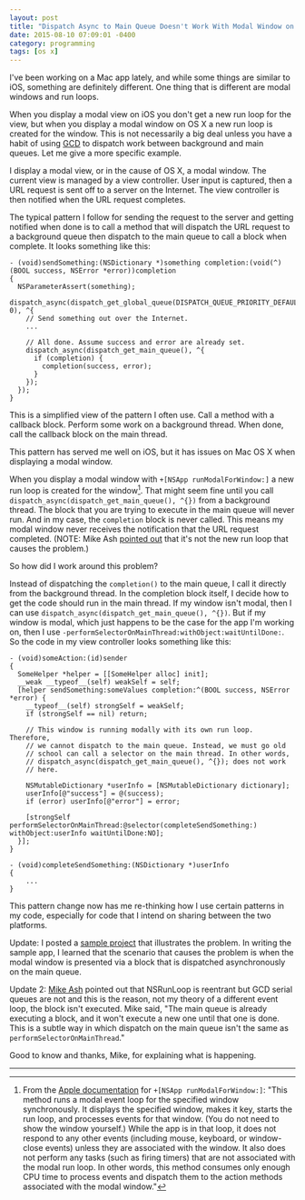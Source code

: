 ```yaml
---
layout: post
title: "Dispatch Async to Main Queue Doesn't Work With Modal Window on Mac OS X"
date: 2015-08-10 07:09:01 -0400
category: programming
tags: [os x]
---
```

I've been working on a Mac app lately, and while some things are similar to iOS, something are definitely different. One thing that is different are modal windows and run loops. 

When you display a modal view on iOS you don't get a new run loop for the view, but when you display a modal window on OS X a new run loop is created for the window. This is not necessarily a big deal unless you have a habit of using [GCD][gcd] to dispatch work between background and main queues. Let me give a more specific example.

I display a modal view, or in the cause of OS X, a modal window. The current view is managed by a view controller. User input is captured, then a URL request is sent off to a server on the Internet. The view controller is then notified when the URL request completes. 

The typical pattern I follow for sending the request to the server and getting notified when done is to call a method that will dispatch the URL request to a background queue then dispatch to the main queue to call a block when complete. It looks something like this:

    - (void)sendSomething:(NSDictionary *)something completion:(void(^)(BOOL success, NSError *error))completion
    {
      NSParameterAssert(something);
      dispatch_async(dispatch_get_global_queue(DISPATCH_QUEUE_PRIORITY_DEFAULT, 0), ^{
        // Send something out over the Internet.
        ...

        // All done. Assume success and error are already set.
        dispatch_async(dispatch_get_main_queue(), ^{
          if (completion) {
            completion(success, error);
          }
        });
      });
    }

This is a simplified view of the pattern I often use. Call a method with a callback block. Perform some work on a background thread. When done, call the callback block on the main thread. 

This pattern has served me well on iOS, but it has issues on Mac OS X when displaying a modal window.

When you display a modal window with `+[NSApp runModalForWindow:]` a new run loop is created for the window[^1]. That might seem fine until you call `dispatch_async(dispatch_get_main_queue(), ^{})` from a background thread. The block that you are trying to execute in the main queue will never run. And in my case, the `completion` block is never called. This means my modal window never receives the notification that the URL request completed. (NOTE: Mike Ash [pointed out](#update2) that it's not the new run loop that causes the problem.)

So how did I work around this problem?

Instead of dispatching the `completion()` to the main queue, I call it directly from the background thread. In the completion block itself, I decide how to get the code should run in the main thread. If my window isn't modal, then I can use `dispatch_async(dispatch_get_main_queue(), ^{})`. But if my window is modal, which just happens to be the case for the app I'm working on, then I use `-performSelectorOnMainThread:withObject:waitUntilDone:`. So the code in my view controller looks something like this:

    - (void)someAction:(id)sender
    {
      SomeHelper *helper = [[SomeHelper alloc] init];
      __weak __typeof__(self) weakSelf = self;
      [helper sendSomething:someValues completion:^(BOOL success, NSError *error) {
        __typeof__(self) strongSelf = weakSelf;
        if (strongSelf == nil) return;
        
        // This window is running modally with its own run loop. Therefore,
        // we cannot dispatch to the main queue. Instead, we must go old
        // school can call a selector on the main thread. In other words,
        // dispatch_async(dispatch_get_main_queue(), ^{}); does not work
        // here.
        
        NSMutableDictionary *userInfo = [NSMutableDictionary dictionary];
        userInfo[@"success"] = @(success);
        if (error) userInfo[@"error"] = error;
        
        [strongSelf performSelectorOnMainThread:@selector(completeSendSomething:) withObject:userInfo waitUntilDone:NO];
      }];
    }

    - (void)completeSendSomething:(NSDictionary *)userInfo
    {
        ...
    }

This pattern change now has me re-thinking how I use certain patterns in my code, especially for code that I intend on sharing between the two platforms.

Update: I posted a [sample project][2] that illustrates the problem. In writing the sample app, I learned that the scenario that causes the problem is when the modal window is presented via a block that is dispatched asynchronously on the main queue.

<a name="update2"></a>Update 2: [Mike Ash][mikeash] pointed out that NSRunLoop is reentrant but GCD serial queues are not and this is the reason, not my theory of a different event loop, the block isn't executed. Mike said, "The main queue is already executing a block, and it won't execute a new one until that one is done. This is a subtle way in which dispatch on the main queue isn't the same as `performSelectorOnMainThread`."

Good to know and thanks, Mike, for explaining what is happening.

---

[^1]: From the [Apple documentation][github] for `+[NSApp runModalForWindow:]`: "This method runs a modal event loop for the specified window synchronously. It displays the specified window, makes it key, starts the run loop, and processes events for that window. (You do not need to show the window yourself.) While the app is in that loop, it does not respond to any other events (including mouse, keyboard, or window-close events) unless they are associated with the window. It also does not perform any tasks (such as firing timers) that are not associated with the modal run loop. In other words, this method consumes only enough CPU time to process events and dispatch them to the action methods associated with the modal window."

[gcd]: https://developer.apple.com/library/ios/documentation/Performance/Reference/GCD_libdispatch_Ref/
[2]: https://developer.apple.com/library/mac/documentation/Cocoa/Reference/ApplicationKit/Classes/NSApplication_Class/index.html#//apple_ref/occ/instm/NSApplication/runModalForWindow:
[github]: https://github.com/kirbyt/MacModalDispatchAsyncProblem
[mikeash]: https://mikeash.com/pyblog/
